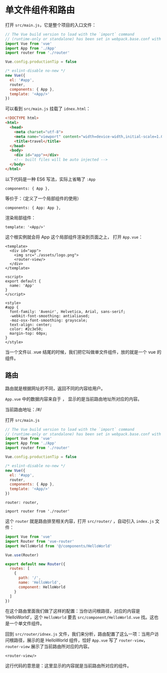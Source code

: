 # 单文件组件和路由



打开 `src/main.js`，它是整个项目的入口文件：

```js
// The Vue build version to load with the `import` command
// (runtime-only or standalone) has been set in webpack.base.conf with an alias.
import Vue from 'vue'
import App from './App'
import router from './router'

Vue.config.productionTip = false

/* eslint-disable no-new */
new Vue({
  el: '#app',
  router,
  components: { App },
  template: '<App/>'
})
```

可以看到 `src/main.js` 挂载了 `idnex.html`：

```html
<!DOCTYPE html>
<html>
  <head>
    <meta charset="utf-8">
    <meta name="viewport" content="width=device-width,initial-scale=1.0">
    <title>travel</title>
  </head>
  <body>
    <div id="app"></div>
    <!-- built files will be auto injected -->
  </body>
</html>
```

以下代码是一种 ES6 写法，实际上省略了 `:App`

```
components: { App },
```

等价于：（定义了一个局部组件的使用）

```
components: { App: App },
```

渲染局部组件：

```
template: '<App/>'
```

这个根实例就会将 App 这个局部组件渲染到页面之上， 打开 `App.vue`：

```vue
<template>
  <div id="app">
    <img src="./assets/logo.png">
    <router-view/>
  </div>
</template>

<script>
export default {
  name: 'App'
}
</script>

<style>
#app {
  font-family: 'Avenir', Helvetica, Arial, sans-serif;
  -webkit-font-smoothing: antialiased;
  -moz-osx-font-smoothing: grayscale;
  text-align: center;
  color: #2c3e50;
  margin-top: 60px;
}
</style>

```

当一个文件以 .vue 结尾的时候，我们把它叫做单文件组件，放的就是一个 vue 的组件。





## 路由

路由就是根据网址的不同，返回不同的内容给用户。

`App.vue` 中的数据内容来自于 <router-view>，<router-view> 显示的是当前路由地址所对应的内容。

当前路由地址：/#/

打开  `src/main.js` 

```js
// The Vue build version to load with the `import` command
// (runtime-only or standalone) has been set in webpack.base.conf with an alias.
import Vue from 'vue'
import App from './App'
import router from './router'

Vue.config.productionTip = false

/* eslint-disable no-new */
new Vue({
  el: '#app',
  router,
  components: { App },
  template: '<App/>'
})

```

```
router: router,
```

```
import router from './router'
```

这个 `router` 就是路由排至相关内容，打开 `src/router/` ，自动引入 `index.js` 文件：

```js
import Vue from 'vue'
import Router from 'vue-router'
import HelloWorld from '@/components/HelloWorld'

Vue.use(Router)

export default new Router({
  routes: [
    {
      path: '/',
      name: 'HelloWorld',
      component: HelloWorld
    }
  ]
})

```

在这个路由里面我们做了这样的配置：当你访问根路径，对应的内容是 ‘HelloWorld’，这个 `HelloWorld` 要去 `src/component/HelloWorld.vue` 找。这也是一个单文件组件。

回到 `src/router/idnex.js`  文件，我们来分析，路由配置了这么一项：当用户访问根路径，展示的是 HelloWorld 组件，恰好 `App.vue` 写了 `router-view`，`router-view` 展示了当前路由所对应的内容。



```
<router-view/>
```

这行代码的意思是：这里显示的内容就是当前路由所对应的组件。

